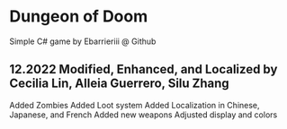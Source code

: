 # Dungeon of Doom
Simple C# game by Ebarrieriii @ Github

12.2022
Modified, Enhanced, and Localized by Cecilia Lin, Alleia Guerrero, Silu Zhang
--
Added Zombies
Added Loot system
Added Localization in Chinese, Japanese, and French
Added new weapons
Adjusted display and colors
